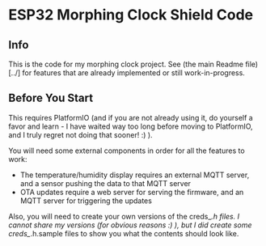 # ESP32 Morphing Clock Shield Code

## Info

This is the code for my morphing clock project. See (the main Readme file)[../] for features that are already implemented or still work-in-progress.

## Before You Start

This requires PlatformIO (and if you are not already using it, do yourself a favor and learn - I have waited way too long before moving to PlatformIO, and I truly regret not doing that sooner! :) ).

You will need some external components in order for all the features to work:
* The temperature/humidity display requires an external MQTT server, and a sensor pushing the data to that MQTT server
* OTA updates require a web server for serving the firmware, and an MQTT server for triggering the updates

Also, you will need to create your own versions of the creds_*.h files. I cannot share my versions (for obvious reasons :) ), but I did create some creds_*.h.sample files to show you what the contents should look like.